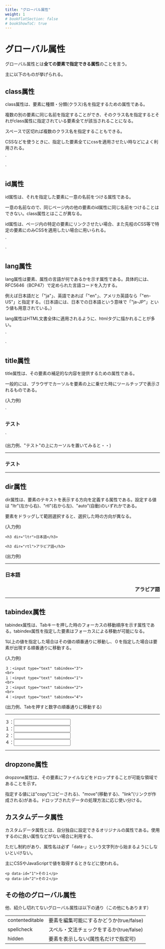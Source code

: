 ```yaml
---
title: "グローバル属性"
weight: 1
# bookFlatSection: false
# bookShowToC: true
---
```


# グローバル属性

グローバル属性とは**全ての要素で指定できる属性**のことを言う。

主に以下のものが挙げられる。

## class属性

class属性は、要素に種類・分類(クラス)名を指定するための属性である。

複数の別の要素に同じ名前を指定することができ、そのクラス名を指定するとそれがclass属性に指定されている要素全てが該当されることになる。

スペースで区切れば複数のクラス名を指定することもできる。

CSSなどを使うときに、指定した要素全てにcssを適用させたい時などによく利用される。

`
<p class="class1">
<p class="class class2 class3">
`

## id属性

id属性は、それを指定した要素に一意の名前をつける属性である。

一意の名前なので、同じページ内の他の要素のid属性に同じ名前をつけることはできない。class属性とはここが異なる。

id属性は、ページ内の特定の要素にリンクさせたい場合、また先程のCSS等で特定の要素にのみCSSを適用したい場合に用いられる。

`
<p id="id1">
<p id="id2">
`


## lang属性

lang属性は要素、属性の言語が何であるかを示す属性である。具体的には、RFC5646（BCP47）で定められた言語コードを入力する。

例えば日本語だと「"ja"」、英語であれば「"en"」、アメリカ英語なら「"en-US"」と指定する。（日本語には、日本での日本語という意味で「"ja-JP"」という値も用意されている。）

lang属性はHTML文書全体に適用されるように、htmlタグに描かれることが多い。

`
<html lang="ja">
`


## title属性

title属性は、その要素の補足的な内容を提供するための属性である。

一般的には、ブラウザでカーソルを要素の上に乗せた時にツールチップで表示されるものである。

(入力例)

`
<h3 title="title属性に書かれた内容はここに出る">テスト</h3>
`

(出力例、"テスト"の上にカーソルを置いてみると・・)

<hr>

<h3 title="title属性に書かれた内容はここに出る">テスト</h3>

<hr>




## dir属性

dir属性は、要素のテキストを表示する方向を定義する属性である。設定する値は "ltr"(左から右)、"rtl"(右から左)、"auto"(自動)のいずれかである。

要素をドラッグして範囲選択すると、選択した時の方向が異なる。

(入力例)

```
<h3 dir="ltr">日本語</h3>

<h3 dir="rtl">アラビア語</h3>
```

(出力例)

<hr>
<h3 dir="ltr">日本語</h3>

<h3 dir="rtl">アラビア語</h3>
<hr>



## tabindex属性

tabindex属性は、Tabキーを押した時のフォーカスの移動順序を示す属性である。tabindex属性を指定した要素はフォーカスによる移動が可能になる。

1以上の値を指定した場合はその値の順番通りに移動し、０を指定した場合は要素が出現する順番通りに移動する。

(入力例)

```
３：<input type="text" tabindex="3">
<br>
１：<input type="text" tabindex="1">
<br>
２：<input type="text" tabindex="2">
<br>
４：<input type="text" tabindex="4">
```

(出力例、Tabを押すと数字の順番通りに移動する)

<hr>
３：<input type="text" tabindex="3">
<br>
１：<input type="text" tabindex="1">
<br>
２：<input type="text" tabindex="2">
<br>
４：<input type="text" tabindex="4">
<hr>


## dropzone属性

dropzone属性は、その要素にファイルなどをドロップすることが可能な領域であることを示す。

指定する値には"copy"(コピーされる)、"move"(移動する)、"link"(リンクが作成される)がある。ドロップされたデータの処理方法に応じ使い分ける。


## カスタムデータ属性

カスタムデータ属性とは、自分独自に設定できるオリジナルの属性である。使用するのに良い属性などがない場合に利用する、

ただし制約があり、属性名は必ず「data-」という文字列から始まるようにしないといけない。

主にCSSやJavaScriptで値を取得するときなどに使われる。


```
<p data-id="1">その１</p>
<p data-id="2">その２</p>
```


## その他のグローバル属性

他、紹介し切れてないグローバル属性は以下の通り（この他にもあります）

<table style="border:none;">
    <tr>
        <td style="border:none;">contenteditable</td>
        <td style="border:none;">要素を編集可能にするかどうか(true/false)</td>
    </tr>
    <tr>
        <td style="border:none;">spellcheck</td>
        <td style="border:none;">スペル・文法チェックをするか(true/false)</td>
    </tr>
    <tr>
        <td style="border:none;">hidden</td>
        <td style="border:none;">要素を表示しない(属性名だけで指定可)</td>
    </tr>
</table>
